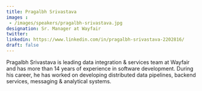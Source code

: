 ```yaml
---
title: Pragalbh Srivastava
images : 
 - /images/speakers/pragalbh-srivastava.jpg
designation: Sr. Manager at Wayfair
twitter: 
linkedin: https://www.linkedin.com/in/pragalbh-srivastava-2202816/
draft: false
---
```


Pragalbh Srivastava is leading data integration & services team at Wayfair and has more than 14 years of experience in software development. During his career, he has worked on developing distributed data pipelines, backend services, messaging & analytical systems.
